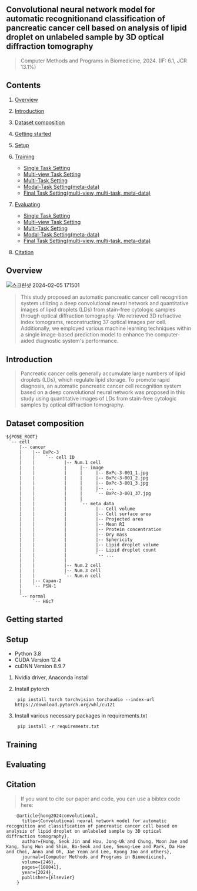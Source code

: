 ## Convolutional neural network model for automatic recognitionand classification of pancreatic cancer cell based on analysis of lipid droplet on unlabeled sample by 3D optical diffraction tomography

> Computer Methods and Programs in Biomedicine, 2024. (IF: 6.1, JCR 13.1%)

## Contents
1. [Overview](#Overview)
2. [Introduction](#Introduction)
3. [Dataset composition](#Dataset-composition)

4. [Getting started](#Getting-started)
5. [Setup](#Setup)
6. [Training](#Training)
    - [Single Task Setting](#Printing3DModel)
    - [Multi-view Task Setting](#Printing3DModel)
    - [Multi-Task Setting](#DataBase)
    - [Modal-Task Setting(meta-data)](#Transfer-Learning)
    - [Final Task Setting(multi-view, multi-task, meta-data)](#Live-Object-Detection)
    
7. [Evaluating](#Training)
    - [Single Task Setting](#Printing3DModel)
    - [Multi-view Task Setting](#Printing3DModel)
    - [Multi-Task Setting](#DataBase)
    - [Modal-Task Setting(meta-data)](#Transfer-Learning)
    - [Final Task Setting(multi-view, multi-task, meta-data)](#Live-Object-Detection)
8.  [Citation](#Citation)

## Overview
![스크린샷 2024-02-05 171501](https://github.com/tmdrn9/Medical-Identification_of_pancreatic_cancer/assets/77779116/26649b96-d580-48da-9e79-62919cc48ae2)

> This study proposed an automatic pancreatic cancer cell recognition system utilizing a deep convolutional neural network and quantitative images of lipid droplets (LDs) from stain-free cytologic samples through optical diffraction tomography. We retrieved 3D refractive index tomograms, reconstructing 37 optical images per cell. Additionally, we employed various machine learning techniques within a single image-based prediction model to enhance the computer-aided diagnostic system's performance.

## Introduction
> Pancreatic cancer cells generally accumulate large numbers of lipid droplets (LDs), which regulate lipid storage. To promote rapid diagnosis, an automatic pancreatic cancer cell recognition system based on a deep convolutional neural network was proposed in this study using quantitative images of LDs from stain-free cytologic samples by optical diffraction tomography.
## Dataset composition

    ${POSE_ROOT}
     `-- cell
         |-- cancer
         |    |-- BxPc-3
         |    |    `-- cell ID
         |    |           |-- Num.1 cell
         |    |           |     |-- image
         |    |           |     |     |-- BxPc-3-001_1.jpg
         |    |           |     |     |-- BxPc-3-001_2.jpg
         |    |           |     |     |-- BxPc-3-001_3.jpg
         |    |           |     |     |-- ...
         |    |           |     |     `-- BxPc-3-001_37.jpg
         |    |           |     |
         |    |           |     `-- meta data
         |    |           |           |-- Cell volume         
         |    |           |           |-- Cell surface area      
         |    |           |           |-- Projected area        
         |    |           |           |-- Mean RI         
         |    |           |           |-- Protein concentration        
         |    |           |           |-- Dry mass
         |    |           |           |-- Sphericity
         |    |           |           |-- Lipid droplet volume
         |    |           |           |-- Lipid droplet count
         |    |           |           `-- ...         
         |    |           |                  
         |    |           |-- Num.2 cell
         |    |           |-- Num.3 cell
         |    |           `-- Num.n cell
         |    |-- Capan-2
         |    `-- PSN-1
         |
         `-- normal
              `-- H6c7


## Getting started

## Setup
- Python 3.8
- CUDA Version 12.4
- cuDNN Version 8.9.7

1. Nvidia driver, Anaconda install

2. Install pytorch

        pip install torch torchvision torchaudio --index-url https://download.pytorch.org/whl/cu121

3. Install various necessary packages in requirements.txt

        pip install -r requirements.txt
 
## Training

## Evaluating

## Citation

> If you want to cite our paper and code, you can use a bibtex code here:

        @article{hong2024convolutional,
          title={Convolutional neural network model for automatic recognition and classification of pancreatic cancer cell based on analysis of lipid droplet on unlabeled sample by 3D optical diffraction tomography},
          author={Hong, Seok Jin and Hou, Jong-Uk and Chung, Moon Jae and Kang, Sung Hun and Shim, Bo-Seok and Lee, Seung-Lee and Park, Da Hae and Choi, Anna and Oh, Jae Yeon and Lee, Kyong Joo and others},
          journal={Computer Methods and Programs in Biomedicine},
          volume={246},
          pages={108041},
          year={2024},
          publisher={Elsevier}
        }
